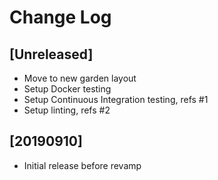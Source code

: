 # Change Log

## [Unreleased]

  - Move to new garden layout
  - Setup Docker testing
  - Setup Continuous Integration testing, refs #1
  - Setup linting, refs #2

## [20190910]

  - Initial release before revamp
